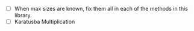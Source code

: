 - [ ] When max sizes are known, fix them all in each of the methods in this library.
- [ ] Karatusba Multiplication
